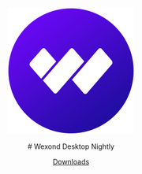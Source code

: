 <p align="center">
  <a href="https://wexond.net"><img src="icon.png" width="256"></a>
</p>
<div align="center">
# Wexond Desktop Nightly

[Downloads](https://github.com/wexond/desktop-nightly/releases)
